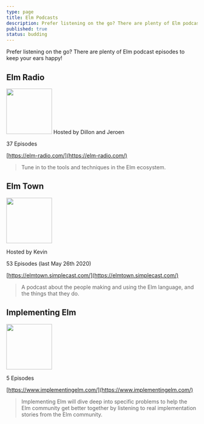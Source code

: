 ```yaml
---
type: page
title: Elm Podcasts
description: Prefer listening on the go? There are plenty of Elm podcast episodes to keep your ears happy!
published: true
status: budding
---
```


Prefer listening on the go? There are plenty of Elm podcast episodes to keep your ears happy!


## Elm Radio

<rowToColumnWhenSmall>
  <img src="/images/logos/elm-radio.png" bg="#002329" width="120" />

  <column>
  Hosted by Dillon and Jeroen

  37 Episodes

  [https://elm-radio.com/](https://elm-radio.com/)
  </column>
</rowToColumnWhenSmall>

> Tune in to the tools and techniques in the Elm ecosystem.


## Elm Town

<rowToColumnWhenSmall>
  <img src="/images/logos/elm-town.jpg" bg="#24222D" width="120" />

  <column>

  Hosted by Kevin

  53 Episodes (last May 26th 2020)

  [https://elmtown.simplecast.com/](https://elmtown.simplecast.com/)

  </column>
</rowToColumnWhenSmall>

> A podcast about the people making and using the Elm language, and the things that they do.


## Implementing Elm


<rowToColumnWhenSmall>
  <img src="/images/logos/implementing-elm.png" bg="#0B1317" width="120" />

  <column>

  5 Episodes

  [https://www.implementingelm.com/](https://www.implementingelm.com/)

  </column>
</rowToColumnWhenSmall>

> Implementing Elm will dive deep into specific problems to help the Elm community get better together by listening to real implementation stories from the Elm community.
